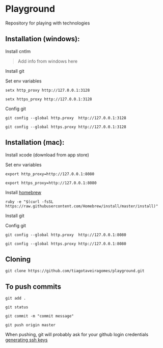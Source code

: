 # Playground

Repository for playing with technologies

## Installation (windows):

Install cntlm

> Add info from windows here

Install git

Set env variables


    setx http_proxy http://127.0.0.1:3128

    setx https_proxy http://127.0.0.1:3128

Config git

    git config --global http.proxy  http://127.0.0.1:3128

    git config --global https.proxy http://127.0.0.1:3128

## Installation (mac):

Install xcode (download from app store)

Set env variables

    export http_proxy=http://127.0.0.1:8080

    export https_proxy=http://127.0.0.1:8080

Install [homebrew](http://brew.sh/)

    ruby -e "$(curl -fsSL https://raw.githubusercontent.com/Homebrew/install/master/install)"

Install git

Config git

    git config --global http.proxy  http://127.0.0.1:8080

    git config --global https.proxy http://127.0.0.1:8080


## Cloning

    git clone https://github.com/tiagotaveiragomes/playground.git


## To push commits

    git add .

    git status

    git commit -m "commit message"

    git push origin master

When pushing, git will probably ask for your github login credentials
[generating ssh keys](https://help.github.com/articles/generating-ssh-keys/)

